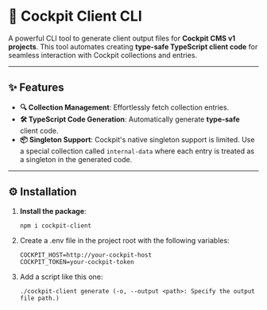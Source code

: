 # 🚀 Cockpit Client CLI

A powerful CLI tool to generate client output files for **Cockpit CMS v1 projects**. This tool automates creating **type-safe TypeScript client code** for seamless interaction with Cockpit collections and entries.

---

## ✨ Features

- **🔍 Collection Management**: Effortlessly fetch collection entries.
- **🛠️ TypeScript Code Generation**: Automatically generate **type-safe** client code.
- **📦 Singleton Support**: Cockpit's native singleton support is limited. Use a special collection called `internal-data` where each entry is treated as a singleton in the generated code.

---

## ⚙️ Installation

1. **Install the package**:
    ```
    npm i cockpit-client
    ```

2.	Create a .env file in the project root with the following variables:

    ```
    COCKPIT_HOST=http://your-cockpit-host
    COCKPIT_TOKEN=your-cockpit-token
    ```

3.	Add a script like this one:

     ```
    ./cockpit-client generate (-o, --output <path>: Specify the output file path.)
    ```



